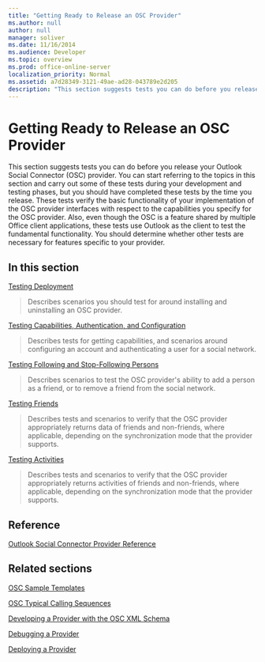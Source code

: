 ```yaml
---
title: "Getting Ready to Release an OSC Provider"
ms.author: null
author: null
manager: soliver
ms.date: 11/16/2014
ms.audience: Developer
ms.topic: overview
ms.prod: office-online-server
localization_priority: Normal
ms.assetid: a7d28349-3121-49ae-ad28-043789e2d205
description: "This section suggests tests you can do before you release your Outlook Social Connector (OSC) provider. You can start referring to the topics in this section and carry out some of these tests during your development and testing phases, but you should have completed these tests by the time you release. These tests verify the basic functionality of your implementation of the OSC provider interfaces with respect to the capabilities you specify for the OSC provider. Also, even though the OSC is a feature shared by multiple Office client applications, these tests use Outlook as the client to test the fundamental functionality. You should determine whether other tests are necessary for features specific to your provider."
---
```


# Getting Ready to Release an OSC Provider

This section suggests tests you can do before you release your Outlook Social Connector (OSC) provider. You can start referring to the topics in this section and carry out some of these tests during your development and testing phases, but you should have completed these tests by the time you release. These tests verify the basic functionality of your implementation of the OSC provider interfaces with respect to the capabilities you specify for the OSC provider. Also, even though the OSC is a feature shared by multiple Office client applications, these tests use Outlook as the client to test the fundamental functionality. You should determine whether other tests are necessary for features specific to your provider.
  
## In this section

[Testing Deployment](testing-deployment.md)
  
> Describes scenarios you should test for around installing and uninstalling an OSC provider.
    
[Testing Capabilities, Authentication, and Configuration](testing-capabilities-authentication-and-configuration.md)
  
> Describes tests for getting capabilities, and scenarios around configuring an account and authenticating a user for a social network.
    
[Testing Following and Stop-Following Persons](testing-following-and-stop-following-persons.md)
  
> Describes scenarios to test the OSC provider's ability to add a person as a friend, or to remove a friend from the social network. 
    
[Testing Friends](testing-friends.md)
  
> Describes tests and scenarios to verify that the OSC provider appropriately returns data of friends and non-friends, where applicable, depending on the synchronization mode that the provider supports.
    
[Testing Activities](testing-activities.md)
  
> Describes tests and scenarios to verify that the OSC provider appropriately returns activities of friends and non-friends, where applicable, depending on the synchronization mode that the provider supports.
    
## Reference

[Outlook Social Connector Provider Reference](outlook-social-connector-provider-reference-0.md)
  
## Related sections

[OSC Sample Templates](osc-sample-templates.md)
  
[OSC Typical Calling Sequences](osc-typical-calling-sequences.md)
  
[Developing a Provider with the OSC XML Schema](developing-a-provider-with-the-osc-xml-schema.md)
  
[Debugging a Provider](debugging-a-provider.md)
  
[Deploying a Provider](deploying-a-provider.md)
  

